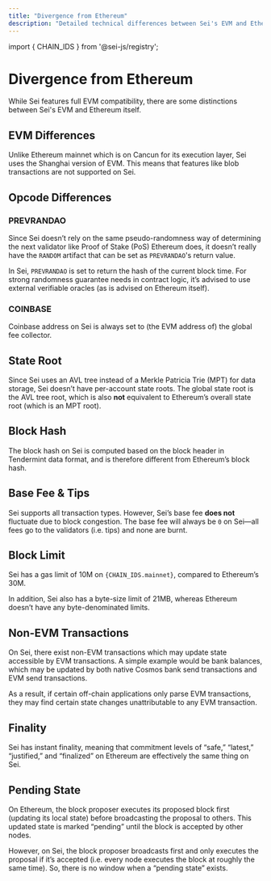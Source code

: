 ```yaml
---
title: "Divergence from Ethereum"
description: "Detailed technical differences between Sei's EVM and Ethereum."
---
```


import { CHAIN_IDS } from '@sei-js/registry';

# Divergence from Ethereum

While Sei features full EVM compatibility, there are some distinctions between Sei's EVM and Ethereum itself.

## EVM Differences

Unlike Ethereum mainnet which is on Cancun for its execution layer, Sei uses the Shanghai version of EVM. This means that features like blob transactions are not supported on Sei.

## Opcode Differences

### PREVRANDAO

Since Sei doesn’t rely on the same pseudo-randomness way of determining the next validator like Proof of Stake (PoS) Ethereum does, it doesn’t really have the `RANDOM` artifact that can be set as `PREVRANDAO`'s return value.

In Sei, `PREVRANDAO` is set to return the hash of the current block time. For strong randomness guarantee needs in contract logic, it’s advised to use external verifiable oracles (as is advised on Ethereum itself).

### COINBASE

Coinbase address on Sei is always set to (the EVM address of) the global fee collector.

## State Root

Since Sei uses an AVL tree instead of a Merkle Patricia Trie (MPT) for data storage, Sei doesn’t have per-account state roots. The global state root is the AVL tree root, which is also **not** equivalent to Ethereum’s overall state root (which is an MPT root).

## Block Hash

The block hash on Sei is computed based on the block header in Tendermint data format, and is therefore different from Ethereum’s block hash.

## Base Fee & Tips

Sei supports all transaction types. However, Sei’s base fee **does not** fluctuate due to block congestion. The base fee will always be `0` on Sei—all fees go to the validators (i.e. tips) and none are burnt.

## Block Limit

Sei has a gas limit of 10M on `{CHAIN_IDS.mainnet}`, compared to Ethereum’s 30M.

In addition, Sei also has a byte-size limit of 21MB, whereas Ethereum doesn’t have any byte-denominated limits.

## Non-EVM Transactions

On Sei, there exist non-EVM transactions which may update state accessible by EVM transactions. A simple example would be bank balances, which may be updated by both native Cosmos bank send transactions and EVM send transactions.

As a result, if certain off-chain applications only parse EVM transactions, they may find certain state changes unattributable to any EVM transaction.

## Finality

Sei has instant finality, meaning that commitment levels of “safe,” “latest,” “justified,” and “finalized” on Ethereum are effectively the same thing on Sei.

## Pending State

On Ethereum, the block proposer executes its proposed block first (updating its local state) before broadcasting the proposal to others. This updated state is marked “pending” until the block is accepted by other nodes.

However, on Sei, the block proposer broadcasts first and only executes the proposal if it’s accepted (i.e. every node executes the block at roughly the same time). So, there is no window when a “pending state” exists.

